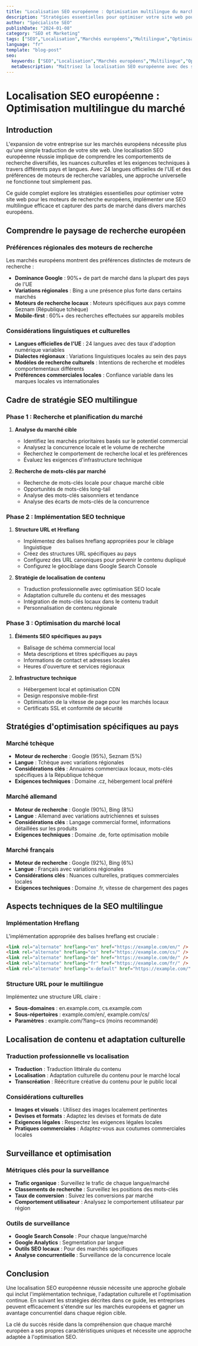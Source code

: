 ```yaml
---
title: "Localisation SEO européenne : Optimisation multilingue du marché"
description: "Stratégies essentielles pour optimiser votre site web pour les moteurs de recherche européens, implémenter une SEO multilingue efficace et capturer des parts de marché dans divers marchés européens."
author: "Spécialiste SEO"
publishDate: "2024-01-08"
category: "SEO et Marketing"
tags: ["SEO","Localisation","Marchés européens","Multilingue","Optimisation de recherche","Entreprise UE"]
language: "fr"
template: "blog-post"
seo:
  keywords: ["SEO","Localisation","Marchés européens","Multilingue","Optimisation de recherche","Entreprise UE","européen","localisation","multilingue","marché","optimisation","technologie","numérique","entreprise"]
  metaDescription: "Maîtrisez la localisation SEO européenne avec des stratégies d'optimisation multilingues, l'adaptation culturelle et l'implémentation technique pour réussir sur les marchés de l'UE."
---
```


# Localisation SEO européenne : Optimisation multilingue du marché

## Introduction

L'expansion de votre entreprise sur les marchés européens nécessite plus qu'une simple traduction de votre site web. Une localisation SEO européenne réussie implique de comprendre les comportements de recherche diversifiés, les nuances culturelles et les exigences techniques à travers différents pays et langues. Avec 24 langues officielles de l'UE et des préférences de moteurs de recherche variables, une approche universelle ne fonctionne tout simplement pas.

Ce guide complet explore les stratégies essentielles pour optimiser votre site web pour les moteurs de recherche européens, implémenter une SEO multilingue efficace et capturer des parts de marché dans divers marchés européens.

## Comprendre le paysage de recherche européen

### Préférences régionales des moteurs de recherche

Les marchés européens montrent des préférences distinctes de moteurs de recherche :

- **Dominance Google** : 90%+ de part de marché dans la plupart des pays de l'UE
- **Variations régionales** : Bing a une présence plus forte dans certains marchés
- **Moteurs de recherche locaux** : Moteurs spécifiques aux pays comme Seznam (République tchèque)
- **Mobile-first** : 60%+ des recherches effectuées sur appareils mobiles

### Considérations linguistiques et culturelles

- **Langues officielles de l'UE** : 24 langues avec des taux d'adoption numérique variables
- **Dialectes régionaux** : Variations linguistiques locales au sein des pays
- **Modèles de recherche culturels** : Intentions de recherche et modèles comportementaux différents
- **Préférences commerciales locales** : Confiance variable dans les marques locales vs internationales

## Cadre de stratégie SEO multilingue

### Phase 1 : Recherche et planification du marché

1. **Analyse du marché cible**
   - Identifiez les marchés prioritaires basés sur le potentiel commercial
   - Analysez la concurrence locale et le volume de recherche
   - Recherchez le comportement de recherche local et les préférences
   - Évaluez les exigences d'infrastructure technique

2. **Recherche de mots-clés par marché**
   - Recherche de mots-clés locale pour chaque marché cible
   - Opportunités de mots-clés long-tail
   - Analyse des mots-clés saisonniers et tendance
   - Analyse des écarts de mots-clés de la concurrence

### Phase 2 : Implémentation SEO technique

1. **Structure URL et Hreflang**
   - Implémentez des balises hreflang appropriées pour le ciblage linguistique
   - Créez des structures URL spécifiques au pays
   - Configurez des URL canoniques pour prévenir le contenu dupliqué
   - Configurez le géociblage dans Google Search Console

2. **Stratégie de localisation de contenu**
   - Traduction professionnelle avec optimisation SEO locale
   - Adaptation culturelle du contenu et des messages
   - Intégration de mots-clés locaux dans le contenu traduit
   - Personnalisation de contenu régionale

### Phase 3 : Optimisation du marché local

1. **Éléments SEO spécifiques au pays**
   - Balisage de schéma commercial local
   - Meta descriptions et titres spécifiques au pays
   - Informations de contact et adresses locales
   - Heures d'ouverture et services régionaux

2. **Infrastructure technique**
   - Hébergement local et optimisation CDN
   - Design responsive mobile-first
   - Optimisation de la vitesse de page pour les marchés locaux
   - Certificats SSL et conformité de sécurité

## Stratégies d'optimisation spécifiques au pays

### Marché tchèque

- **Moteur de recherche** : Google (95%), Seznam (5%)
- **Langue** : Tchèque avec variations régionales
- **Considérations clés** : Annuaires commerciaux locaux, mots-clés spécifiques à la République tchèque
- **Exigences techniques** : Domaine .cz, hébergement local préféré

### Marché allemand

- **Moteur de recherche** : Google (90%), Bing (8%)
- **Langue** : Allemand avec variations autrichiennes et suisses
- **Considérations clés** : Langage commercial formel, informations détaillées sur les produits
- **Exigences techniques** : Domaine .de, forte optimisation mobile

### Marché français

- **Moteur de recherche** : Google (92%), Bing (6%)
- **Langue** : Français avec variations régionales
- **Considérations clés** : Nuances culturelles, pratiques commerciales locales
- **Exigences techniques** : Domaine .fr, vitesse de chargement des pages

## Aspects techniques de la SEO multilingue

### Implémentation Hreflang

L'implémentation appropriée des balises hreflang est cruciale :

```html
<link rel="alternate" hreflang="en" href="https://example.com/en/" />
<link rel="alternate" hreflang="cs" href="https://example.com/cs/" />
<link rel="alternate" hreflang="de" href="https://example.com/de/" />
<link rel="alternate" hreflang="fr" href="https://example.com/fr/" />
<link rel="alternate" hreflang="x-default" href="https://example.com/" />
```

### Structure URL pour le multilingue

Implémentez une structure URL claire :

- **Sous-domaines** : en.example.com, cs.example.com
- **Sous-répertoires** : example.com/en/, example.com/cs/
- **Paramètres** : example.com/?lang=cs (moins recommandé)

## Localisation de contenu et adaptation culturelle

### Traduction professionnelle vs localisation

- **Traduction** : Traduction littérale du contenu
- **Localisation** : Adaptation culturelle du contenu pour le marché local
- **Transcréation** : Réécriture créative du contenu pour le public local

### Considérations culturelles

- **Images et visuels** : Utilisez des images localement pertinentes
- **Devises et formats** : Adaptez les devises et formats de date
- **Exigences légales** : Respectez les exigences légales locales
- **Pratiques commerciales** : Adaptez-vous aux coutumes commerciales locales

## Surveillance et optimisation

### Métriques clés pour la surveillance

- **Trafic organique** : Surveillez le trafic de chaque langue/marché
- **Classements de recherche** : Surveillez les positions des mots-clés
- **Taux de conversion** : Suivez les conversions par marché
- **Comportement utilisateur** : Analysez le comportement utilisateur par région

### Outils de surveillance

- **Google Search Console** : Pour chaque langue/marché
- **Google Analytics** : Segmentation par langue
- **Outils SEO locaux** : Pour des marchés spécifiques
- **Analyse concurrentielle** : Surveillance de la concurrence locale

## Conclusion

Une localisation SEO européenne réussie nécessite une approche globale qui inclut l'implémentation technique, l'adaptation culturelle et l'optimisation continue. En suivant les stratégies décrites dans ce guide, les entreprises peuvent efficacement s'étendre sur les marchés européens et gagner un avantage concurrentiel dans chaque région cible.

La clé du succès réside dans la compréhension que chaque marché européen a ses propres caractéristiques uniques et nécessite une approche adaptée à l'optimisation SEO. 